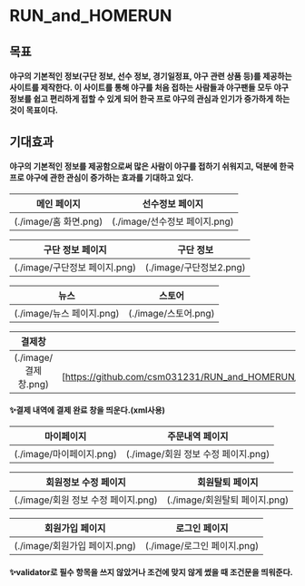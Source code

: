 # RUN_and_HOMERUN

## 목표

#### 야구의 기본적인 정보(구단 정보, 선수 정보, 경기일정표, 야구 관련 상품 등)를 제공하는 사이트를 제작한다. 이 사이트를 통해 야구를 처음 접하는 사람들과 야구팬들 모두 야구 정보를 쉽고 편리하게 접할 수 있게 되어 한국 프로 야구의 관심과 인기가 증가하게 하는 것이 목표이다.

## 기대효과

#### 야구의 기본적인 정보를 제공함으로써 많은 사람이 야구를 접하기 쉬워지고, 덕분에 한국 프로 야구에 관한 관심이 증가하는 효과를 기대하고 있다.

|메인 페이지|선수정보 페이지|
|:---:|:---:|
|(./image/홈 화면.png)|(./image/선수정보 페이지.png)|

|구단 정보 페이지|구단 정보|
|:---:|:---:|
|(./image/구단정보 페이지.png)|(./image/구단정보2.png)|

|뉴스|스토어|
|:---:|:---:|
|(./image/뉴스 페이지.png)|(./image/스토어.png)|

|결제창|결제완료창|
|:---:|:---:|
|(./image/결제창.png)|![https://github.com/csm031231/RUN_and_HOMERUN/blob/main/image/%EA%B2%B0%EC%A0%9C%EC%99%84%EB%A3%8C.png]|

#### ✨결제 내역에 결제 완료 창을 띄운다.(xml사용)

|마이페이지|주문내역 페이지|
|:---:|:---:|
|(./image/마이페이지.png)|(./image/회원 정보 수정 페이지.png)|

|회원정보 수정 페이지|회원탈퇴 페이지|
|:---:|:---:|
|(./image/회원 정보 수정 페이지.png)|(./image/회원탈퇴 페이지.png)|

|회원가입 페이지|로그인 페이지|
|:---:|:---:|
|(./image/회원가입 페이지.png)|(./image/로그인 페이지.png)|

#### ✨validator로 필수 항목을 쓰지 않았거나 조건에 맞지 않게 썼을 때 조건문을 띄워준다.

